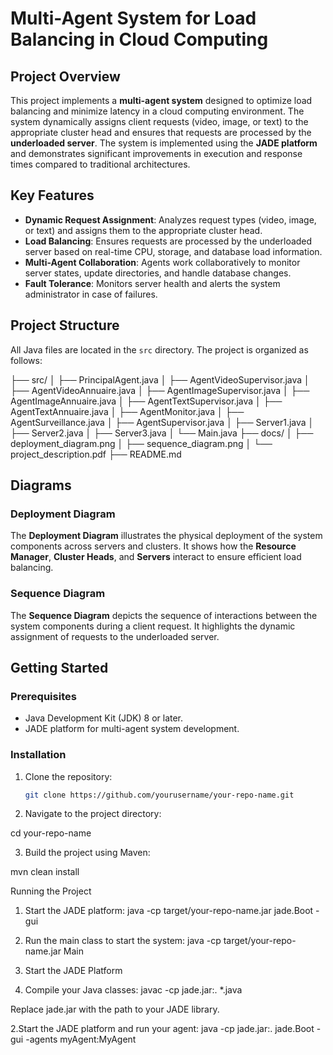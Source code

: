 # Multi-Agent System for Load Balancing in Cloud Computing

## Project Overview
This project implements a **multi-agent system** designed to optimize load balancing and minimize latency in a cloud computing environment. The system dynamically assigns client requests (video, image, or text) to the appropriate cluster head and ensures that requests are processed by the **underloaded server**. The system is implemented using the **JADE platform** and demonstrates significant improvements in execution and response times compared to traditional architectures.

## Key Features
- **Dynamic Request Assignment**: Analyzes request types (video, image, or text) and assigns them to the appropriate cluster head.
- **Load Balancing**: Ensures requests are processed by the underloaded server based on real-time CPU, storage, and database load information.
- **Multi-Agent Collaboration**: Agents work collaboratively to monitor server states, update directories, and handle database changes.
- **Fault Tolerance**: Monitors server health and alerts the system administrator in case of failures.

## Project Structure
All Java files are located in the `src` directory. The project is organized as follows:

├── src/
│   ├── PrincipalAgent.java
│   ├── AgentVideoSupervisor.java
│   ├── AgentVideoAnnuaire.java
│   ├── AgentImageSupervisor.java
│   ├── AgentImageAnnuaire.java
│   ├── AgentTextSupervisor.java
│   ├── AgentTextAnnuaire.java
│   ├── AgentMonitor.java
│   ├── AgentSurveillance.java
│   ├── AgentSupervisor.java
│   ├── Server1.java
│   ├── Server2.java
│   ├── Server3.java
│   └── Main.java
├── docs/
│   ├── deployment_diagram.png
│   ├── sequence_diagram.png
│   └── project_description.pdf
├── README.md

## Diagrams
### Deployment Diagram
The **Deployment Diagram** illustrates the physical deployment of the system components across servers and clusters. It shows how the **Resource Manager**, **Cluster Heads**, and **Servers** interact to ensure efficient load balancing.

### Sequence Diagram
The **Sequence Diagram** depicts the sequence of interactions between the system components during a client request. It highlights the dynamic assignment of requests to the underloaded server.

## Getting Started
### Prerequisites
- Java Development Kit (JDK) 8 or later.
- JADE platform for multi-agent system development.

### Installation
1. Clone the repository:
   ```bash
   git clone https://github.com/yourusername/your-repo-name.git

2. Navigate to the project directory:

cd your-repo-name

3. Build the project using Maven:

mvn clean install


Running the Project

1. Start the JADE platform:
java -cp target/your-repo-name.jar jade.Boot -gui 

2. Run the main class to start the system:
java -cp target/your-repo-name.jar Main


3. Start the JADE Platform

1. Compile your Java classes:
javac -cp jade.jar:. *.java

Replace jade.jar with the path to your JADE library.

2.Start the JADE platform and run your agent:
java -cp jade.jar:. jade.Boot -gui -agents myAgent:MyAgent
